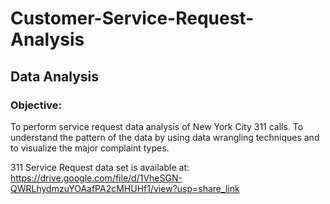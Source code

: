 # Customer-Service-Request-Analysis
## Data Analysis

### Objective:
To perform service request data analysis of New York City 311 calls. To understand the pattern of the data by using data wrangling techniques and to visualize the major complaint types.

311 Service Request data set is available at: https://drive.google.com/file/d/1VheSGN-QWRLhydmzuYOAafPA2cMHUHf1/view?usp=share_link
